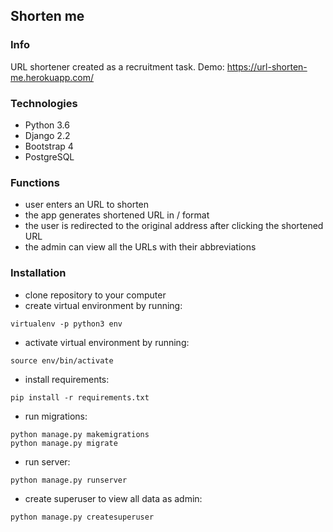 ## Shorten me

### Info
URL shortener created as a recruitment task. Demo: https://url-shorten-me.herokuapp.com/

### Technologies
* Python 3.6
* Django 2.2
* Bootstrap 4
* PostgreSQL

### Functions
* user enters an URL to shorten
* the app generates shortened URL in <domain>/<abbreviation> format
* the user is redirected to the original address after clicking the shortened URL
* the admin can view all the URLs with their abbreviations

### Installation
* clone repository to your computer
* create virtual environment by running:
```
virtualenv -p python3 env
```
* activate virtual environment by running:
```
source env/bin/activate
```
* install requirements:
```
pip install -r requirements.txt
```
* run migrations:
```
python manage.py makemigrations
python manage.py migrate
```
* run server:
```
python manage.py runserver
```  
* create superuser to view all data as admin:
```
python manage.py createsuperuser
```
